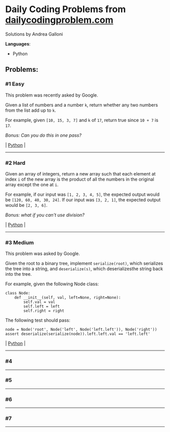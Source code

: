 # Daily Coding Problems from [dailycodingproblem.com](https://dailycodingproblem.com)

Solutions by Andrea Galloni

**Languages**:
- Python

## Problems:
### \#1 Easy

This problem was recently asked by Google.

Given a list of numbers and a number `k`, return whether any two numbers from the list add up to `k`.

For example, given `[10, 15, 3, 7]` and `k` of `17`, return true since `10 + 7` is `17`.

*Bonus: Can you do this in one pass?*

| [Python](Python/10/0001_E.py) | 

---

### \#2 Hard

Given an array of integers, return a new array such that each element at index `i` of the new array is the product of all the numbers in the original array except the one at `i`.

For example, if our input was `[1, 2, 3, 4, 5]`, the expected output would be `[120, 60, 40, 30, 24]`. If our input was `[3, 2, 1]`, the expected output would be `[2, 3, 6]`.

*Bonus:  what if you can't use division?*

| [Python](Python/10/0002_H.py) | 

---

### \#3 Medium

This problem was asked by Google.

Given the root to a binary tree, implement `serialize(root)`, which serializes the tree into a string, and `deserialize(s)`, which deserializesthe string back into the tree.

For example, given the following Node class:
```
class Node:
    def __init__(self, val, left=None, right=None):
        self.val = val
        self.left = left
        self.right = right
```
The following test should pass:
```
node = Node('root', Node('left', Node('left.left')), Node('right'))
assert deserialize(serialize(node)).left.left.val == 'left.left'
```
| [Python](Python/10/0003_M.py) | 

---

### \#4

---

### \#5

---

### \#6

---

### \#7

---